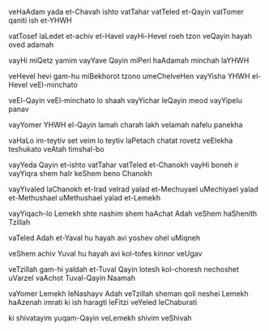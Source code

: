 veHaAdam yada et-Chavah ishto
vatTahar vatTeled et-Qayin
vatTomer qaniti ish et-YHWH

vatTosef laLedet et-achiv et-Havel
vayHi-Hevel roeh tzon
veQayin hayah oved adamah

vayHi miQetz yamim
vayYave Qayin miPeri haAdamah
minchah laYHWH

veHevel hevi gam-hu 
miBekhorot tzono umeChelveHen
vayYisha YHWH el-Hevel veEl-minchato

veEl-Qayin veEl-minchato lo shaah
vayYichar leQayin meod vayYipelu panav

vayYomer YHWH el-Qayin
lamah charah lakh velamah nafelu panekha

vaHaLo im-teytiv set
veim lo teytiv laPetach chatat rovetz
veElekha teshukato veAtah timshal-bo

vayYeda Qayin et-ishto
vatTahar vatTeled et-Chanokh
vayHi boneh ir
vayYiqra shem haIr keShem beno Chanokh

vayYivaled laChanokh et-Irad
veIrad yalad et-Mechuyael
uMechiyael yalad et-Methushael
uMethushael yalad et-Lemekh

vayYiqach-lo Lemekh shte nashim 
shem haAchat Adah 
veShem haShenith Tzillah

vaTeled Adah et-Yaval 
hu hayah avi yoshev ohel uMiqneh

veShem achiv Yuval 
hu hayah avi kol-tofes kinnor veUgav

veTzillah gam-hi yaldah et-Tuval Qayin
lotesh kol-choresh nechoshet uVarzel 
vaAchot Tuval-Qayin Naamah

vaYomer Lemekh leNashayv
Adah veTzillah sheman qoli
neshei Lemekh haAzenah imrati
ki ish haragti leFitzi
veYeled leChaburati

ki shivatayim yuqam-Qayin
veLemekh shivim veShivah
